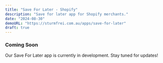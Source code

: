 ```yaml
---
title: "Save For Later - Shopify"
description: "Save for later app for Shopify merchants."
date: "2024-08-30"
demoURL: "https://sturmfrei.com.au/apps/save-for-later"
draft: true
---
```


### Coming Soon

Our Save For Later app is currently in development. Stay tuned for updates!
